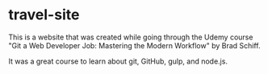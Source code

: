 # travel-site

This is a website that was created while going through the Udemy course "Git a Web Developer Job: Mastering the Modern Workflow" by Brad Schiff.

It was a great course to learn about git, GitHub, gulp, and node.js.
